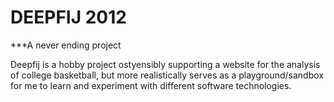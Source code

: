 DEEPFIJ 2012
====================

***A never ending project


Deepfij is a hobby project ostyensibly supporting a website for the analysis of college basketball, but more 
realistically serves as a playground/sandbox for me to learn and experiment with different software technologies.